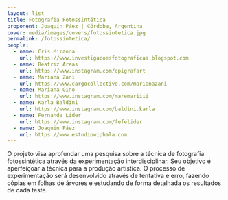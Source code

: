 ```yaml
---
layout: list
title: Fotografia Fotossintética
proponent: Joaquín Páez | Córdoba, Argentina
cover: media/images/covers/fotossintetica.jpg
permalink: /fotossintetica/
people:
  - name: Cris Miranda
    url: https://www.investigacoesfotograficas.blogspot.com
  - name: Beatriz Areas
    url: https://www.instagram.com/epigrafart
  - name: Mariana Zani
    url: https://www.cargocollective.com/marianazani
  - name: Mariana Gino
    url: https://www.instagram.com/maremariiii
  - name: Karla Baldini
    url: https://www.instagram.com/baldini.karla
  - name: Fernanda Lider
    url: https://www.instagram.com/fefelider
  - name: Joaquin Páez
    url: https://www.estudiowiphala.com 
---
```


O projeto visa aprofundar uma pesquisa sobre a técnica de fotografia fotossintética através da experimentação interdisciplinar. Seu objetivo é aperfeiçoar a técnica para a produção artística. O processo de experimentação será desenvolvido através de tentativa e erro, fazendo cópias em folhas de árvores e estudando de forma detalhada os resultados de cada teste.
